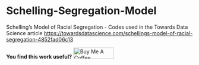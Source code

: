 # Schelling-Segregation-Model
Schelling’s Model of Racial Segregation - Codes used in the Towards Data Science article https://towardsdatascience.com/schellings-model-of-racial-segregation-4852fad06c13


**You find this work useful?** <a href="https://www.buymeacoffee.com/lucamingarelli" target="_blank"><img src="https://cdn.buymeacoffee.com/buttons/v2/arial-yellow.png" alt="Buy Me A Coffee" style="height: 30px !important;width: 109px !important;" ></a>

